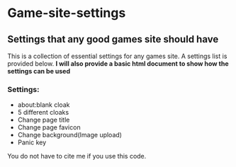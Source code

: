 # Game-site-settings
## Settings that any good games site should have
This is a collection of essential settings for any games site. A settings list is provided below.
__I will also provide a basic html document to show how the settings can be used__
### Settings:
- about:blank cloak
- 5 different cloaks
- Change page title
- Change page favicon
- Change background(Image upload)
- Panic key

You do not have to cite me if you use this code.

